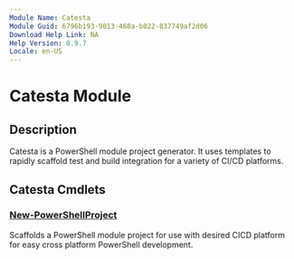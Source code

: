 ```yaml
---
Module Name: Catesta
Module Guid: 6796b193-9013-468a-b022-837749af2d06
Download Help Link: NA
Help Version: 0.9.7
Locale: en-US
---
```


# Catesta Module
## Description
Catesta is a PowerShell module project generator. It uses templates to rapidly scaffold test and build integration for a variety of CI/CD platforms.

## Catesta Cmdlets
### [New-PowerShellProject](New-PowerShellProject.md)
Scaffolds a PowerShell module project for use with desired CICD platform for easy cross platform PowerShell development.


